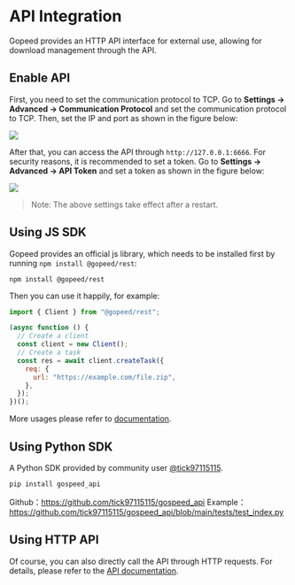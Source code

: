 # API Integration

Gopeed provides an HTTP API interface for external use, allowing for download management through the API.

## Enable API

First, you need to set the communication protocol to TCP. Go to **Settings -> Advanced -> Communication Protocol** and set the communication protocol to TCP. Then, set the IP and port as shown in the figure below:

![](/images/dev/set-port.png)

After that, you can access the API through `http://127.0.0.1:6666`. For security reasons, it is recommended to set a token. Go to **Settings -> Advanced -> API Token** and set a token as shown in the figure below:

![](/images/dev/set-token.png)

> Note: The above settings take effect after a restart.

## Using JS SDK

Gopeed provides an official js library, which needs to be installed first by running `npm install @gopeed/rest`:

```
npm install @gopeed/rest
```

Then you can use it happily, for example:

```js
import { Client } from "@gopeed/rest";

(async function () {
  // Create a client
  const client = new Client();
  // Create a task
  const res = await client.createTask({
    req: {
      url: "https://example.com/file.zip",
    },
  });
})();
```

More usages please refer to [documentation](https://docs.gopeed.com/site/reference/classes/_gopeed_rest.Client.html).

## Using Python SDK

A Python SDK provided by community user [@tick97115115](https://github.com/tick97115115).

```bash
pip install gospeed_api
```

Github：https://github.com/tick97115115/gospeed_api
Example：https://github.com/tick97115115/gospeed_api/blob/main/tests/test_index.py

## Using HTTP API

Of course, you can also directly call the API through HTTP requests. For details, please refer to the [API documentation](https://docs.gopeed.com/site/openapi/index.html).
